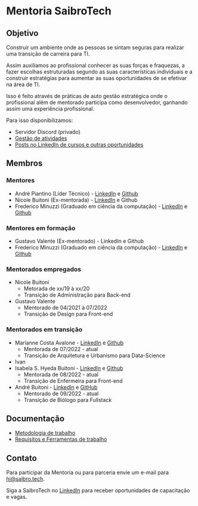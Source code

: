 # Mentoria SaibroTech

## Objetivo

Construir um ambiente onde as pessoas se sintam seguras para realizar uma transição de carreira para TI.

Assim auxiliamos ao profissional conhecer as suas forças e fraquezas, a fazer escolhas estruturadas segundo as suas características individuais e a construir estratégias para aumentar as suas oportunidades de se efetivar na área de TI.

Isso é feito através de práticas de auto gestão estratégica onde o profissional além de mentorado participa como desenvolvedor, ganhando assim uma experiência profissional.

Para isso disponibilizamos:

* Servidor Discord (privado)
* [Gestão de atividades](https://github.com/orgs/saibrotech/projects/8)
* [Posts no LinkedIn de cursos e outras oportunidades](https://www.linkedin.com/company/saibrotech/posts/)

## Membros

### Mentores

* André Piantino (Líder Técnico) - [LinkedIn](https://www.linkedin.com/in/andre-porto-leal-piantino/) e [Github](https://github.com/piantino)
* Nicole Buitoni (Ex-mentorada) - [LinkedIn](https://www.linkedin.com/in/nicole-buitoni/) e Github
* Frederico Minuzzi (Graduado em ciência da computação) - [LinkedIn](https://www.linkedin.com/in/frederico-minuzzi-20200416a/) e [Github](https://github.com/Freddyminu)

### Mentores em formação

* Gustavo Valente (Ex-mentorado) - LinkedIn e Github
* Frederico Minuzzi (Graduado em ciência da computação) - [LinkedIn](https://www.linkedin.com/in/frederico-minuzzi-20200416a/) e [Github](https://github.com/Freddyminu)

### Mentorados empregados

* Nicole Buitoni
  * Metorada de xx/19 à xx/20
  * Transição de Administração para Back-end
* Gustavo Valente
  * Mentorado de 04/2021 à 07/2022
  * Transição de Design para Front-end

### Mentorados em transição

* Marianne Costa Avalone - [LinkedIn](https://www.linkedin.com/in/mariannecosta/) e [Github](https://github.com/nanipumpkin)
  * Mentorada de 07/2022 - atual
  * Transição de Arquitetura e Urbanismo para Data-Science
* Ivan
* Isabela S. Hyeda Buitoni - [LinkedIn](https://www.linkedin.com/in/isabela-schurhaus-hyeda-buitoni/) e [Github](https://github.com/isabelahyeda)
  * Mentorada de 08/2022 - atual
  * Transição de Enfermeira para Front-end
* André Buitoni - [LinkedIn](https://www.linkedin.com/in/andre-buitoni/) e [GitHub](https://github.com/AndreBuitoni)
  * Mentorado de 09/2022 - atual
  * Transição de Biólogo para Fullstack
 
  
## Documentação

* [Metodologia de trabalho](metodologia.md)
* [Requisitos e Ferramentas de trabalho](requisitos-ferramentas.md)

## Contato

Para participar da Mentoria ou para parceria envie um e-mail para hi@saibro.tech.

Siga a SaibroTech no [LinkedIn](https://www.linkedin.com/company/saibrotech/) para receber oportunidades de capacitação e vagas.
